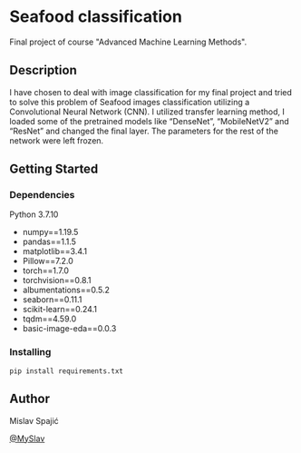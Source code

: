 # Seafood classification

Final project of course "Advanced Machine Learning Methods".


## Description

I have chosen to deal with image classification for my final project and tried to solve this problem of Seafood images classification utilizing a Convolutional Neural Network (CNN). I utilized transfer learning method, I loaded some of the pretrained models like “DenseNet”, “MobileNetV2” and “ResNet” and changed the final layer. The parameters for the rest of the network were left frozen.


## Getting Started

### Dependencies

Python 3.7.10

* numpy==1.19.5
* pandas==1.1.5
* matplotlib==3.4.1
* Pillow==7.2.0
* torch==1.7.0
* torchvision==0.8.1
* albumentations==0.5.2
* seaborn==0.11.1
* scikit-learn==0.24.1
* tqdm==4.59.0
* basic-image-eda==0.0.3


### Installing

```
pip install requirements.txt
```



## Author


Mislav Spajić 

[@MySlav](https://github.com/MySlav)


